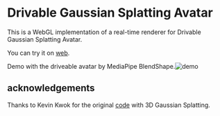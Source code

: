 # Drivable Gaussian Splatting Avatar 
This is a WebGL implementation of a real-time renderer for Drivable Gaussian Splatting Avatar.

You can try it on [web](https://dizzy.us.kg).


Demo with the driveable avatar by MediaPipe BlendShape.![demo](https://github.com/Dizzy-cell/splat-av/blob/main/assets/video.gif)


## acknowledgements
Thanks to Kevin Kwok for the original [code](https://github.com/antimatter15/splat) with 3D Gaussian Splatting.